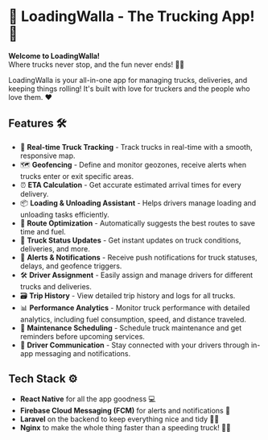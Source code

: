 # 🚚 LoadingWalla - The Trucking App! 🚚

**Welcome to LoadingWalla!**  
Where trucks never stop, and the fun never ends! 🎈🎉

LoadingWalla is your all-in-one app for managing trucks, deliveries, and keeping things rolling! It's built with love for truckers and the people who love them. ❤️

## Features 🛠️
- 🚛 **Real-time Truck Tracking** - Track trucks in real-time with a smooth, responsive map.
- 🗺️ **Geofencing** - Define and monitor geozones, receive alerts when trucks enter or exit specific areas.
- ⏰ **ETA Calculation** - Get accurate estimated arrival times for every delivery.
- 📦 **Loading & Unloading Assistant** - Helps drivers manage loading and unloading tasks efficiently.
- 📍 **Route Optimization** - Automatically suggests the best routes to save time and fuel.
- 🔄 **Truck Status Updates** - Get instant updates on truck conditions, deliveries, and more.
- 🚨 **Alerts & Notifications** - Receive push notifications for truck statuses, delays, and geofence triggers.
- 🛠️ **Driver Assignment** - Easily assign and manage drivers for different trucks and deliveries.
- 🗃️ **Trip History** - View detailed trip history and logs for all trucks.
- 📊 **Performance Analytics** - Monitor truck performance with detailed analytics, including fuel consumption, speed, and distance traveled.
- 🔧 **Maintenance Scheduling** - Schedule truck maintenance and get reminders before upcoming services.
- 💬 **Driver Communication** - Stay connected with your drivers through in-app messaging and notifications.

  
## Tech Stack ⚙️
- **React Native** for all the app goodness 💻
- **Firebase Cloud Messaging (FCM)** for alerts and notifications 🔔
- **Laravel** on the backend to keep everything nice and tidy 👨‍💻
- **Nginx** to make the whole thing faster than a speeding truck! 🚚💨